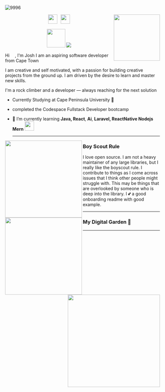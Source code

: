 <!--
![rockClimbLogo](https://github.com/user-attachments/assets/d40472e6-ca47-4315-a507-545d693ad359)<!--
# [![waylon walker header](https://raw.githubusercontent.com/WaylonWalker/WaylonWalker/main/icon/gh-bannner-light.png)](https://waylonwalker.com)
-->

![9996](https://github.com/user-attachments/assets/bf799ffd-7bae-46dc-bab2-21e38658ffb9)


<p>
  <a href="https://waylonwalker.com/latest-story.png"><img width="150" align='right' src="https://waylonwalker.com/latest-story.png"></a>
</p>

<p align='center'>
<a href="https://dev.to/waylonwalker"><img height="30" src="https://raw.githubusercontent.com/WaylonWalker/WaylonWalker/main/icon/dev.png"></a>&nbsp;&nbsp;
<a href="https://www.linkedin.com/in/waylonwalker/](https://www.linkedin.com/in/josh-twigg-b61443267/"><img height="30" src="https://github.com/WaylonWalker/WaylonWalker/blob/main/icon/linkedin.png?raw=true"></a>
</p>

<p align="center">
  <img src="https://upload.wikimedia.org/wikipedia/commons/8/89/Rock_climbing_pictogram.svg" width="60" />
  <img src="https://img.shields.io/badge/I%20climb-%F0%9F%A7%97%EF%B8%8F%20rock%20walls-orange" />
</p>

Hi <img width="10px"  height="10px"  src="https://github.com/rajput2107/rajput2107/blob/master/Assets/Hi.gif"> , I'm Josh
I am an aspiring software developer from Cape Town
<!--
![zzzz](https://github.com/JoshuaTwigg/JoshuaTwigg/assets/105489684/44d7a419-b265-4ca7-89c8-9f9dd2ff7b49)
-->

I am creative and self motivated, with a passion for building creative projects from
the ground up. I am driven by the desire to learn and master new skills.

I'm a rock climber and a developer — always reaching for the next solution

- Currently Studying at Cape Peninsula University 🔭 
- completed the Codespace Fullstack Developer bootcamp
- 🌱 I’m currently learning **Java, React**, **Ai**, **Laravel, ReactNative Nodejs Mern** <img src="https://media.giphy.com/media/WUlplcMpOCEmTGBtBW/giphy.gif" width="30">

  ---
 
 <p>
  <img width="250" align='left' src="https://github.com/WaylonWalker/WaylonWalker/blob/main/icon/hacktoberfest.png?raw=true">
</p>

 <p>
  <img width="250" align='left' src=" ![rockClimbLogo](https://github.com/user-attachments/assets/614ee703-c671-4023-8cf8-a2ee5a28a3b8)">
</p>


 
### Boy Scout Rule

I love open source.  I am not a heavy maintainer of any large libraries, but I really like the boyscout rule.  I contribute to things as I come across issues that I think other people might struggle with.  This may be things that are overlooked by someone who is deep into the library.  I 💕 a good onboarding readme with good example.

 ---

<p>
  <a href="https://waylonwalker.com/latest"><img width="300" align='right' src="https://waylonwalker.com/latest.png?raw=true"></a>
</p>

### My Digital Garden 🌱

---












